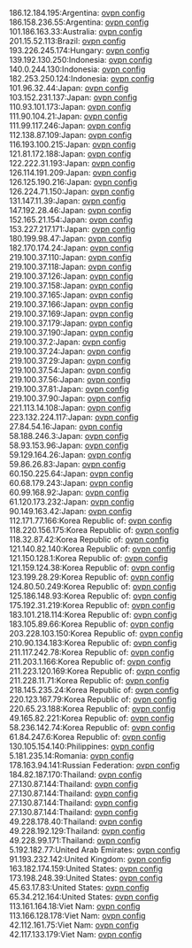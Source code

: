 186.12.184.195:Argentina: [ovpn config](vpn/186_12_184_195.ovpn)  
186.158.236.55:Argentina: [ovpn config](vpn/186_158_236_55.ovpn)  
101.186.163.33:Australia: [ovpn config](vpn/101_186_163_33.ovpn)  
201.15.52.113:Brazil: [ovpn config](vpn/201_15_52_113.ovpn)  
193.226.245.174:Hungary: [ovpn config](vpn/193_226_245_174.ovpn)  
139.192.130.250:Indonesia: [ovpn config](vpn/139_192_130_250.ovpn)  
140.0.244.130:Indonesia: [ovpn config](vpn/140_0_244_130.ovpn)  
182.253.250.124:Indonesia: [ovpn config](vpn/182_253_250_124.ovpn)  
101.96.32.44:Japan: [ovpn config](vpn/101_96_32_44.ovpn)  
103.152.231.137:Japan: [ovpn config](vpn/103_152_231_137.ovpn)  
110.93.101.173:Japan: [ovpn config](vpn/110_93_101_173.ovpn)  
111.90.104.21:Japan: [ovpn config](vpn/111_90_104_21.ovpn)  
111.99.117.246:Japan: [ovpn config](vpn/111_99_117_246.ovpn)  
112.138.87.109:Japan: [ovpn config](vpn/112_138_87_109.ovpn)  
116.193.100.215:Japan: [ovpn config](vpn/116_193_100_215.ovpn)  
121.81.172.188:Japan: [ovpn config](vpn/121_81_172_188.ovpn)  
122.222.31.193:Japan: [ovpn config](vpn/122_222_31_193.ovpn)  
126.114.191.209:Japan: [ovpn config](vpn/126_114_191_209.ovpn)  
126.125.190.216:Japan: [ovpn config](vpn/126_125_190_216.ovpn)  
126.224.71.150:Japan: [ovpn config](vpn/126_224_71_150.ovpn)  
131.147.11.39:Japan: [ovpn config](vpn/131_147_11_39.ovpn)  
147.192.28.46:Japan: [ovpn config](vpn/147_192_28_46.ovpn)  
152.165.21.154:Japan: [ovpn config](vpn/152_165_21_154.ovpn)  
153.227.217.171:Japan: [ovpn config](vpn/153_227_217_171.ovpn)  
180.199.98.47:Japan: [ovpn config](vpn/180_199_98_47.ovpn)  
182.170.174.24:Japan: [ovpn config](vpn/182_170_174_24.ovpn)  
219.100.37.110:Japan: [ovpn config](vpn/219_100_37_110.ovpn)  
219.100.37.118:Japan: [ovpn config](vpn/219_100_37_118.ovpn)  
219.100.37.126:Japan: [ovpn config](vpn/219_100_37_126.ovpn)  
219.100.37.158:Japan: [ovpn config](vpn/219_100_37_158.ovpn)  
219.100.37.165:Japan: [ovpn config](vpn/219_100_37_165.ovpn)  
219.100.37.166:Japan: [ovpn config](vpn/219_100_37_166.ovpn)  
219.100.37.169:Japan: [ovpn config](vpn/219_100_37_169.ovpn)  
219.100.37.179:Japan: [ovpn config](vpn/219_100_37_179.ovpn)  
219.100.37.190:Japan: [ovpn config](vpn/219_100_37_190.ovpn)  
219.100.37.2:Japan: [ovpn config](vpn/219_100_37_2.ovpn)  
219.100.37.24:Japan: [ovpn config](vpn/219_100_37_24.ovpn)  
219.100.37.29:Japan: [ovpn config](vpn/219_100_37_29.ovpn)  
219.100.37.54:Japan: [ovpn config](vpn/219_100_37_54.ovpn)  
219.100.37.56:Japan: [ovpn config](vpn/219_100_37_56.ovpn)  
219.100.37.81:Japan: [ovpn config](vpn/219_100_37_81.ovpn)  
219.100.37.90:Japan: [ovpn config](vpn/219_100_37_90.ovpn)  
221.113.14.108:Japan: [ovpn config](vpn/221_113_14_108.ovpn)  
223.132.224.117:Japan: [ovpn config](vpn/223_132_224_117.ovpn)  
27.84.54.16:Japan: [ovpn config](vpn/27_84_54_16.ovpn)  
58.188.246.3:Japan: [ovpn config](vpn/58_188_246_3.ovpn)  
58.93.153.96:Japan: [ovpn config](vpn/58_93_153_96.ovpn)  
59.129.164.26:Japan: [ovpn config](vpn/59_129_164_26.ovpn)  
59.86.26.83:Japan: [ovpn config](vpn/59_86_26_83.ovpn)  
60.150.225.64:Japan: [ovpn config](vpn/60_150_225_64.ovpn)  
60.68.179.243:Japan: [ovpn config](vpn/60_68_179_243.ovpn)  
60.99.168.92:Japan: [ovpn config](vpn/60_99_168_92.ovpn)  
61.120.173.232:Japan: [ovpn config](vpn/61_120_173_232.ovpn)  
90.149.163.42:Japan: [ovpn config](vpn/90_149_163_42.ovpn)  
112.171.77.166:Korea Republic of: [ovpn config](vpn/112_171_77_166.ovpn)  
118.220.156.175:Korea Republic of: [ovpn config](vpn/118_220_156_175.ovpn)  
118.32.87.42:Korea Republic of: [ovpn config](vpn/118_32_87_42.ovpn)  
121.140.82.140:Korea Republic of: [ovpn config](vpn/121_140_82_140.ovpn)  
121.150.128.1:Korea Republic of: [ovpn config](vpn/121_150_128_1.ovpn)  
121.159.124.38:Korea Republic of: [ovpn config](vpn/121_159_124_38.ovpn)  
123.199.28.29:Korea Republic of: [ovpn config](vpn/123_199_28_29.ovpn)  
124.80.50.249:Korea Republic of: [ovpn config](vpn/124_80_50_249.ovpn)  
125.186.148.93:Korea Republic of: [ovpn config](vpn/125_186_148_93.ovpn)  
175.192.31.219:Korea Republic of: [ovpn config](vpn/175_192_31_219.ovpn)  
183.101.218.114:Korea Republic of: [ovpn config](vpn/183_101_218_114.ovpn)  
183.105.89.66:Korea Republic of: [ovpn config](vpn/183_105_89_66.ovpn)  
203.228.103.150:Korea Republic of: [ovpn config](vpn/203_228_103_150.ovpn)  
210.90.134.183:Korea Republic of: [ovpn config](vpn/210_90_134_183.ovpn)  
211.117.242.78:Korea Republic of: [ovpn config](vpn/211_117_242_78.ovpn)  
211.203.1.166:Korea Republic of: [ovpn config](vpn/211_203_1_166.ovpn)  
211.223.120.169:Korea Republic of: [ovpn config](vpn/211_223_120_169.ovpn)  
211.228.11.71:Korea Republic of: [ovpn config](vpn/211_228_11_71.ovpn)  
218.145.235.24:Korea Republic of: [ovpn config](vpn/218_145_235_24.ovpn)  
220.123.167.79:Korea Republic of: [ovpn config](vpn/220_123_167_79.ovpn)  
220.65.23.188:Korea Republic of: [ovpn config](vpn/220_65_23_188.ovpn)  
49.165.82.221:Korea Republic of: [ovpn config](vpn/49_165_82_221.ovpn)  
58.236.142.74:Korea Republic of: [ovpn config](vpn/58_236_142_74.ovpn)  
61.84.247.6:Korea Republic of: [ovpn config](vpn/61_84_247_6.ovpn)  
130.105.154.140:Philippines: [ovpn config](vpn/130_105_154_140.ovpn)  
5.181.235.14:Romania: [ovpn config](vpn/5_181_235_14.ovpn)  
178.163.94.141:Russian Federation: [ovpn config](vpn/178_163_94_141.ovpn)  
184.82.187.170:Thailand: [ovpn config](vpn/184_82_187_170.ovpn)  
27.130.87.144:Thailand: [ovpn config](vpn/27_130_87_144.ovpn)  
27.130.87.144:Thailand: [ovpn config](vpn/27_130_87_144.ovpn)  
27.130.87.144:Thailand: [ovpn config](vpn/27_130_87_144.ovpn)  
27.130.87.144:Thailand: [ovpn config](vpn/27_130_87_144.ovpn)  
49.228.178.40:Thailand: [ovpn config](vpn/49_228_178_40.ovpn)  
49.228.192.129:Thailand: [ovpn config](vpn/49_228_192_129.ovpn)  
49.228.99.171:Thailand: [ovpn config](vpn/49_228_99_171.ovpn)  
5.192.182.77:United Arab Emirates: [ovpn config](vpn/5_192_182_77.ovpn)  
91.193.232.142:United Kingdom: [ovpn config](vpn/91_193_232_142.ovpn)  
163.182.174.159:United States: [ovpn config](vpn/163_182_174_159.ovpn)  
173.198.248.39:United States: [ovpn config](vpn/173_198_248_39.ovpn)  
45.63.17.83:United States: [ovpn config](vpn/45_63_17_83.ovpn)  
65.34.212.164:United States: [ovpn config](vpn/65_34_212_164.ovpn)  
113.161.164.18:Viet Nam: [ovpn config](vpn/113_161_164_18.ovpn)  
113.166.128.178:Viet Nam: [ovpn config](vpn/113_166_128_178.ovpn)  
42.112.161.75:Viet Nam: [ovpn config](vpn/42_112_161_75.ovpn)  
42.117.133.179:Viet Nam: [ovpn config](vpn/42_117_133_179.ovpn)  
